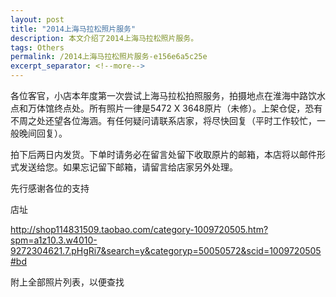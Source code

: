 ```yaml
---
layout: post
title: "2014上海马拉松照片服务"
description: 本文介绍了2014上海马拉松照片服务。
tags: Others
permalink: /2014上海马拉松照片服务-e156e6a5c25e
excerpt_separator: <!--more-->
---
```


各位客官，小店本年度第一次尝试上海马拉松拍照服务，拍摄地点在淮海中路饮水点和万体馆终点处。所有照片一律是5472 X 3648原片（未修）。上架仓促，恐有不周之处还望各位海涵。有任何疑问请联系店家，将尽快回复（平时工作较忙，一般晚间回复）。

拍下后两日内发货。下单时请务必在留言处留下收取原片的邮箱，本店将以邮件形式发送给您。如果忘记留下邮箱，请留言给店家另外处理。

先行感谢各位的支持

店址

http://shop114831509.taobao.com/category-1009720505.htm?spm=a1z10.3.w4010-9272304621.7.pHgRi7&search=y&categoryp=50050572&scid=1009720505#bd

附上全部照片列表，以便查找

<!--more-->